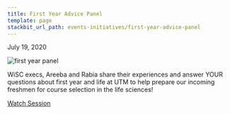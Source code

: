 ```yaml
---
title: First Year Advice Panel
template: page
stackbit_url_path: events-initiatives/first-year-advice-panel
---
```

July 19, 2020

![first year panel](//images.ctfassets.net/2582oijtbxyu/1ywBCOIHXRdjbM0knRcOXU/0bb65ec0342d4a44078e4c8684ad1a36/Image_from_iOS__13_.jpg)

WiSC execs, Areeba and Rabia share their experiences and answer YOUR questions about first year and life at UTM to help prepare our incoming freshmen for course selection in the life sciences!

[Watch Session](https://www.instagram.com/tv/CC1T7jAJCBG/ "First Year Advice Watch Session ")